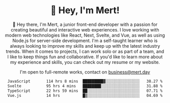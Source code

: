 <div align="center">
  <h1 align="center">👋 Hey, I'm Mert! </h1>
<p>
 🎉 Hey there, I'm Mert, a junior front-end developer with a passion for creating beautiful and interactive web experiences. I love working with modern web technologies like React, Next, Svelte, and Vue, as well as using Node.js for server-side development. I'm a self-taught learner who is always looking to improve my skills and keep up with the latest industry trends. When it comes to projects, I can work solo or as part of a team, and I like to keep things fun and collaborative. If you'd like to learn more about my experience and skills, you can check out my resume or my website.
</p>

  I'm open to full-remote works, contact on [business@mert.day](mailto:business@mert.day) 
  
<!--START_SECTION:waka-->

```txt
JavaScript       114 hrs 8 mins  █████████▓░░░░░░░░░░░░░░░   38.27 %
Svelte           95 hrs 4 mins   ████████░░░░░░░░░░░░░░░░░   31.88 %
TypeScript       22 hrs 59 mins  ██░░░░░░░░░░░░░░░░░░░░░░░   07.71 %
Vue.js           14 hrs          █▒░░░░░░░░░░░░░░░░░░░░░░░   04.69 %
```

<!--END_SECTION:waka-->
